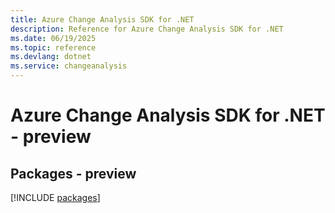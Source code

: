 ```yaml
---
title: Azure Change Analysis SDK for .NET
description: Reference for Azure Change Analysis SDK for .NET
ms.date: 06/19/2025
ms.topic: reference
ms.devlang: dotnet
ms.service: changeanalysis
---
```

# Azure Change Analysis SDK for .NET - preview
## Packages - preview
[!INCLUDE [packages](change-analysis-index.md)]